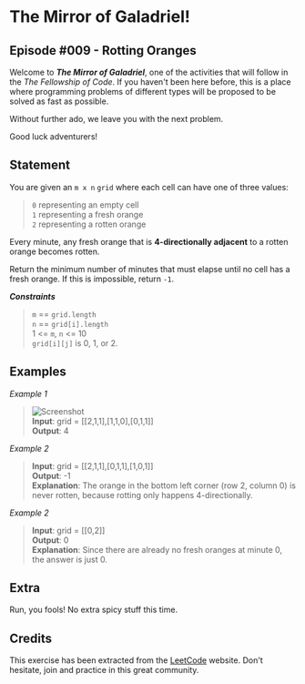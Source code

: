 # The Mirror of Galadriel!
## Episode #009 - Rotting Oranges

Welcome to ***The Mirror of Galadriel***, one of the activities that will follow in the *The Fellowship of Code*. If you haven't been here before, this is a place where programming problems of different types will be proposed to be solved as fast as possible.

Without further ado, we leave you with the next problem. 

Good luck adventurers!

## Statement

You are given an ``m x n`` ``grid`` where each cell can have one of three values:

> ``0`` representing an empty cell
> </br> ``1`` representing a fresh orange
> </br> ``2`` representing a rotten orange

Every minute, any fresh orange that is **4-directionally adjacent** to a rotten orange becomes rotten.

Return the minimum number of minutes that must elapse until no cell has a fresh orange. If this is impossible, return ``-1``.

***Constraints***
> ``m`` == ``grid.length``
> </br> ``n`` == ``grid[i].length``
> </br> 1 <= ``m``, ``n`` <= 10
> </br> ``grid[i][j]`` is 0, 1, or 2.

## Examples

*Example 1*
> ![Screenshot](https://assets.leetcode.com/uploads/2019/02/16/oranges.png)
> </br> **Input**: grid = [[2,1,1],[1,1,0],[0,1,1]]
> </br> **Output**: 4

*Example 2*
> **Input**: grid = [[2,1,1],[0,1,1],[1,0,1]]
> </br> **Output**: -1
> </br> **Explanation**: The orange in the bottom left corner (row 2, column 0) is never rotten, because rotting only happens 4-directionally.

*Example 2*
> **Input**: grid = [[0,2]]
> </br> **Output**: 0
> </br> **Explanation**: Since there are already no fresh oranges at minute 0, the answer is just 0.

## Extra

Run, you fools! No extra spicy stuff this time.

## Credits

This exercise has been extracted from the [LeetCode](https://leetcode.com/problems/rotting-oranges) website. Don't hesitate, join and practice in this great community.
